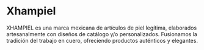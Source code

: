 # Xhampiel
XHAMPIEL es una marca mexicana de artículos de piel legítima, elaborados artesanalmente con diseños de catálogo y/o  personalizados. Fusionamos la tradición del trabajo en cuero, ofreciendo productos auténticos y elegantes. 
